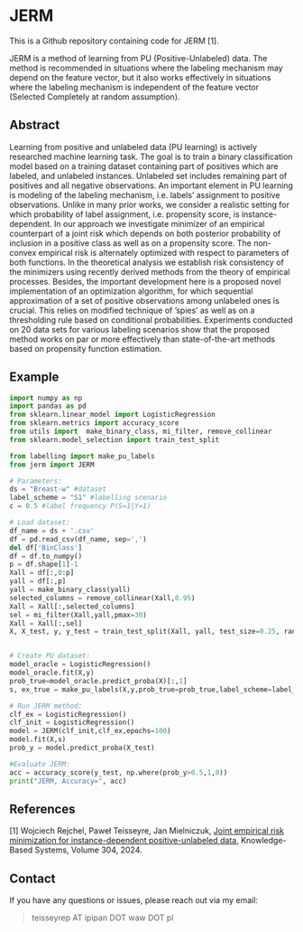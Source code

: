 # JERM

This is a Github repository containing code for JERM [1].

JERM is a method of learning from PU (Positive-Unlabeled) data. The method is recommended in situations where the labeling mechanism may depend on the feature vector, but it also works effectively in situations where the labeling mechanism is independent of the feature vector (Selected Completely at random assumption).


## Abstract ##

Learning from positive and unlabeled data (PU learning) is actively researched machine learning task. The goal is to train a binary classification model based on a training dataset containing part of positives which are labeled, and unlabeled instances. Unlabeled set includes remaining part of positives and all negative observations. An important element in PU learning is modeling of the labeling mechanism, i.e. labels’ assignment to positive observations. Unlike in many prior works, we consider a realistic setting for which probability of label assignment, i.e. propensity score, is instance-dependent. In our approach we investigate minimizer of an empirical counterpart of a joint risk which depends on both posterior probability of inclusion in a positive class as well as on a propensity score. The non-convex empirical risk is alternately optimized with respect to parameters of both functions. In the theoretical analysis we establish risk consistency of the minimizers using recently derived methods from the theory of empirical processes. Besides, the important development here is a proposed novel implementation of an optimization algorithm, for which sequential approximation of a set of positive observations among unlabeled ones is crucial. This relies on modified technique of ’spies’ as well as on a thresholding rule based on conditional probabilities. Experiments conducted on 20 data sets for various labeling scenarios show that the proposed method works on par or more effectively than state-of-the-art methods based on propensity function estimation.


Example
--------
```python
import numpy as np
import pandas as pd
from sklearn.linear_model import LogisticRegression
from sklearn.metrics import accuracy_score
from utils import  make_binary_class, mi_filter, remove_collinear
from sklearn.model_selection import train_test_split

from labelling import make_pu_labels
from jerm import JERM

# Parameters:
ds = "Breast-w" #dataset
label_scheme = "S1" #labelling scenario
c = 0.5 #label frequency P(S=1|Y=1)

# Load dataset:
df_name = ds + '.csv'
df = pd.read_csv(df_name, sep=',')
del df['BinClass']
df = df.to_numpy()
p = df.shape[1]-1
Xall = df[:,0:p]
yall = df[:,p]
yall = make_binary_class(yall)
selected_columns = remove_collinear(Xall,0.95)
Xall = Xall[:,selected_columns]
sel = mi_filter(Xall,yall,pmax=30)
Xall = Xall[:,sel]
X, X_test, y, y_test = train_test_split(Xall, yall, test_size=0.25, random_state=42)


# Create PU dataset:
model_oracle = LogisticRegression()
model_oracle.fit(X,y)
prob_true=model_oracle.predict_proba(X)[:,1]
s, ex_true = make_pu_labels(X,y,prob_true=prob_true,label_scheme=label_scheme,c=c)    

# Run JERM method:
clf_ex = LogisticRegression()
clf_init = LogisticRegression()
model = JERM(clf_init,clf_ex,epochs=100) 
model.fit(X,s)
prob_y = model.predict_proba(X_test) 

#Evaluate JERM:
acc = accuracy_score(y_test, np.where(prob_y>0.5,1,0))
print("JERM, Accuracy=", acc)

```
## References
[1] Wojciech Rejchel, Paweł Teisseyre, Jan Mielniczuk, [Joint empirical risk minimization for instance-dependent positive-unlabeled data](https://www.sciencedirect.com/science/article/pii/S0950705124010785), Knowledge-Based Systems, Volume 304, 2024.


## Contact

If you have any questions or issues, please reach out via my email:

> teisseyrep AT ipipan DOT waw DOT pl
